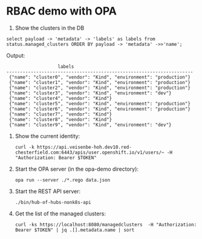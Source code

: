 # RBAC demo with OPA


1. Show the clusters in the DB

```
select payload -> 'metadata' -> 'labels' as labels from status.managed_clusters ORDER BY payload -> 'metadata' ->>'name';
```

Output:
```
			       labels
---------------------------------------------------------------------
 {"name": "cluster0", "vendor": "Kind", "environment": "production"}
 {"name": "cluster1", "vendor": "Kind", "environment": "production"}
 {"name": "cluster2", "vendor": "Kind", "environment": "production"}
 {"name": "cluster3", "vendor": "Kind", "environment": "dev"}
 {"name": "cluster4", "vendor": "Kind"}
 {"name": "cluster5", "vendor": "Kind", "environment": "production"}
 {"name": "cluster6", "vendor": "Kind", "environment": "production"}
 {"name": "cluster7", "vendor": "Kind"}
 {"name": "cluster8", "vendor": "Kind"}
 {"name": "cluster9", "vendor": "Kind", "environment": "dev"}
```

1. Show the current identity:

   ```
   curl -k https://api.veisenbe-hoh.dev10.red-chesterfield.com:6443/apis/user.openshift.io/v1/users/~ -H "Authorization: Bearer $TOKEN"
   ```

1. Start the OPA server (in the opa-demo directory):

   ```
   opa run --server ./*.rego data.json
   ```

1. Start the REST API server:

   ```
   ./bin/hub-of-hubs-nonk8s-api
   ```

1. Get the list of the managed clusters:

   ```
   curl -ks https://localhost:8080/managedclusters  -H "Authorization: Bearer $TOKEN" | jq .[].metadata.name | sort
   ```